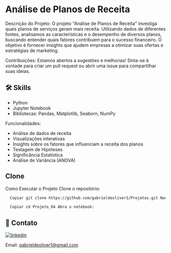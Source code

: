 
# Análise de Planos de Receita

Descrição do Projeto: O projeto "Análise de Planos de Receita" investiga quais planos de serviços geram mais receita. Utilizando dados de diferentes fontes, analisamos as características e o desempenho de diversos planos, buscando entender quais fatores contribuem para o sucesso financeiro. O objetivo é fornecer insights que ajudem empresas a otimizar suas ofertas e estratégias de marketing.

Contribuições: Estamos abertos a sugestões e melhorias! Sinta-se à vontade para criar um pull request ou abrir uma issue para compartilhar suas ideias.




## 🛠 Skills

- Python
- Jupyter Notebook
- Bibliotecas: Pandas, Matplotlib, Seaborn, NumPy

Funcionalidades:

- Análise de dados de receita
- Visualizações interativas
- Insights sobre os fatores que influenciam a receita dos planos
- Testagem de Hipóteses
- Significância Estatística
- Análise de Variância (ANOVA)

## Clone

Como Executar o Projeto Clone o repositório:

```bash
  Copiar git clone https://github.com/gabrieldeoliver1/Projetos.git Navegue até o diretório do projeto:
```

```bash
  Copiar cd Projeto_04 Abra o notebook:
```





## 🔗 Contato

[![linkedin](https://img.shields.io/badge/linkedin-0A66C2?style=for-the-badge&logo=linkedin&logoColor=white)](https://www.linkedin.com/in/gabrieldeoliver1/)

Email: gabrieldeoliver1@gmail.com

